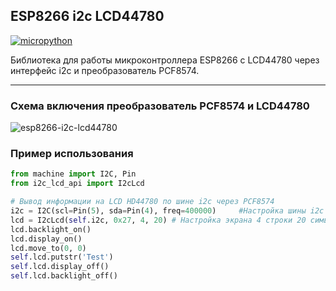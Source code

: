 ## ESP8266 i2c LCD44780

[![micropython](https://user-images.githubusercontent.com/13176091/53680744-4dfcc080-3ce8-11e9-94e1-c7985181d6a5.png)](https://micropython.org/)

Библиотека для работы микроконтроллера ESP8266 с LCD44780 через интерфейс i2c и преобразователь PCF8574.

***
### Схема включения преобразователь PCF8574 и LCD44780

![esp8266-i2c-lcd44780](https://user-images.githubusercontent.com/13176091/53984068-3dea4400-4121-11e9-86cc-32aa248f647c.png)

### Пример использования
```python
from machine import I2C, Pin
from i2c_lcd_api import I2cLcd

# Вывод информации на LCD HD44780 по шине i2c через PCF8574
i2c = I2C(scl=Pin(5), sda=Pin(4), freq=400000)     #Настройка шины i2c
lcd = I2cLcd(self.i2c, 0x27, 4, 20) # Настройка экрана 4 строки 20 символов
lcd.backlight_on()
lcd.display_on()
lcd.move_to(0, 0)
self.lcd.putstr('Test')
self.lcd.display_off()
self.lcd.backlight_off()
```










